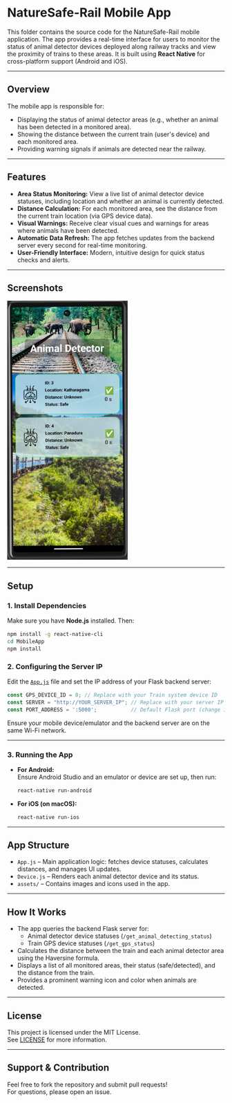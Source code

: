 # NatureSafe-Rail Mobile App

This folder contains the source code for the NatureSafe-Rail mobile application. The app provides a real-time interface for users to monitor the status of animal detector devices deployed along railway tracks and view the proximity of trains to these areas. It is built using **React Native** for cross-platform support (Android and iOS).

---

## Overview

The mobile app is responsible for:
- Displaying the status of animal detector areas (e.g., whether an animal has been detected in a monitored area).
- Showing the distance between the current train (user's device) and each monitored area.
- Providing warning signals if animals are detected near the railway.

---

## Features

- **Area Status Monitoring:** View a live list of animal detector device statuses, including location and whether an animal is currently detected.
- **Distance Calculation:** For each monitored area, see the distance from the current train location (via GPS device data).
- **Visual Warnings:** Receive clear visual cues and warnings for areas where animals have been detected.
- **Automatic Data Refresh:** The app fetches updates from the backend server every second for real-time monitoring.
- **User-Friendly Interface:** Modern, intuitive design for quick status checks and alerts.

---

## Screenshots

<img src="../README-src/app.png" style="height:600px">

---

## Setup

### 1. Install Dependencies

Make sure you have **Node.js** installed. Then:

```bash
npm install -g react-native-cli
cd MobileApp
npm install
```

### 2. Configuring the Server IP

Edit the [`App.js`](./App.js) file and set the IP address of your Flask backend server:

```javascript
const GPS_DEVICE_ID = 0; // Replace with your Train system device ID
const SERVER = "http://YOUR_SERVER_IP"; // Replace with your server IP address
const PORT_ADDRESS = ':5000';           // Default Flask port (change if needed)
```

Ensure your mobile device/emulator and the backend server are on the same Wi-Fi network.

---

### 3. Running the App

- **For Android:**  
  Ensure Android Studio and an emulator or device are set up, then run:
  ```bash
  react-native run-android
  ```

- **For iOS (on macOS):**
  ```bash
  react-native run-ios
  ```

---

## App Structure

- `App.js` – Main application logic: fetches device statuses, calculates distances, and manages UI updates.
- `Device.js` – Renders each animal detector device and its status.
- `assets/` – Contains images and icons used in the app.

---

## How It Works

- The app queries the backend Flask server for:
  - Animal detector device statuses (`/get_animal_detecting_status`)
  - Train GPS device statuses (`/get_gps_status`)
- Calculates the distance between the train and each animal detector area using the Haversine formula.
- Displays a list of all monitored areas, their status (safe/detected), and the distance from the train.
- Provides a prominent warning icon and color when animals are detected.

---

## License

This project is licensed under the MIT License.  
See [LICENSE](../LICENSE) for more information.

---

## Support & Contribution

Feel free to fork the repository and submit pull requests!  
For questions, please open an issue.
